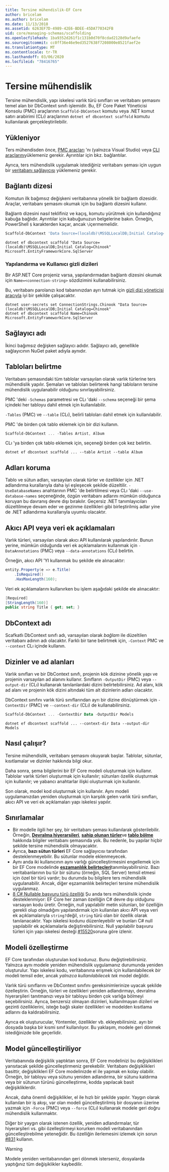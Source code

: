 ```yaml
---
title: Tersine mühendislik-EF Core
author: bricelam
ms.author: bricelam
ms.date: 11/13/2018
ms.assetid: 6263EF7D-4989-42E6-BDEE-45DA770342FB
uid: core/managing-schemas/scaffolding
ms.openlocfilehash: 1ba9352d261f1c131b0d70f8cdad2128d9afaefe
ms.sourcegitcommit: cc0ff36e46e9ed3527638f7208000e8521faef2e
ms.translationtype: MT
ms.contentlocale: tr-TR
ms.lasthandoff: 03/06/2020
ms.locfileid: "78416765"
---
```

# <a name="reverse-engineering"></a>Tersine mühendislik

Tersine mühendislik, yapı iskelesi varlık türü sınıfları ve veritabanı şemasını temel alan bir DbContext sınıfı işlemidir. Bu, EF Core Paket Yöneticisi Konsolu (PMC) araçlarının `Scaffold-DbContext` komutu veya .NET komut satırı arabirimi (CLı) araçlarının `dotnet ef dbcontext scaffold` komutu kullanılarak gerçekleştirilebilir.

## <a name="installing"></a>Yükleniyor

Ters mühendisden önce, [PMC araçları](xref:core/miscellaneous/cli/powershell) 'nı (yalnızca Visual Studio) veya [CLI araçlarını](xref:core/miscellaneous/cli/dotnet)yüklemeniz gerekir. Ayrıntılar için bkz. bağlantılar.

Ayrıca, ters mühendislik uygulamak istediğiniz veritabanı şeması için uygun bir [veritabanı sağlayıcısı](xref:core/providers/index) yüklemeniz gerekir.

## <a name="connection-string"></a>Bağlantı dizesi

Komutun ilk bağımsız değişkeni veritabanına yönelik bir bağlantı dizesidir. Araçlar, veritabanı şemasını okumak için bu bağlantı dizesini kullanır.

Bağlantı dizesini nasıl teklifiniz ve kaçış, komutu yürütmek için kullandığınız kabuğa bağlıdır. Ayrıntılar için kabuğunuzun belgelerine bakın. Örneğin, PowerShell `$` karakterden kaçar, ancak `\`içermemelidir.

``` powershell
Scaffold-DbContext 'Data Source=(localdb)\MSSQLLocalDB;Initial Catalog=Chinook' Microsoft.EntityFrameworkCore.SqlServer
```

```dotnetcli
dotnet ef dbcontext scaffold "Data Source=(localdb)\MSSQLLocalDB;Initial Catalog=Chinook" Microsoft.EntityFrameworkCore.SqlServer
```

### <a name="configuration-and-user-secrets"></a>Yapılandırma ve Kullanıcı gizli dizileri

Bir ASP.NET Core projeniz varsa, yapılandırmadan bağlantı dizesini okumak için `Name=<connection-string>` sözdizimini kullanabilirsiniz.

Bu, veritabanı parolanızı kod tabanınızdan ayrı tutmak için [gizli dizi yöneticisi aracıyla](https://docs.microsoft.com/aspnet/core/security/app-secrets#secret-manager) iyi bir şekilde çalışacaktır.

```dotnetcli
dotnet user-secrets set ConnectionStrings.Chinook "Data Source=(localdb)\MSSQLLocalDB;Initial Catalog=Chinook"
dotnet ef dbcontext scaffold Name=Chinook Microsoft.EntityFrameworkCore.SqlServer
```

## <a name="provider-name"></a>Sağlayıcı adı

İkinci bağımsız değişken sağlayıcı adıdır. Sağlayıcı adı, genellikle sağlayıcının NuGet paket adıyla aynıdır.

## <a name="specifying-tables"></a>Tabloları belirtme

Veritabanı şemasındaki tüm tablolar varsayılan olarak varlık türlerine ters mühendislik yapılır. Şemaları ve tabloları belirterek hangi tabloların tersine mühendislik uygulanabilir olduğunu sınırlayabilirsiniz.

PMC 'deki `-Schemas` parametresi ve CLı 'daki `--schema` seçeneği bir şema içindeki her tabloyu dahil etmek için kullanılabilir.

`-Tables` (PMC) ve `--table` (CLı), belirli tabloları dahil etmek için kullanılabilir.

PMC 'de birden çok tablo eklemek için bir dizi kullanın.

``` powershell
Scaffold-DbContext ... -Tables Artist, Album
```

CLı 'ya birden çok tablo eklemek için, seçeneği birden çok kez belirtin.

```dotnetcli
dotnet ef dbcontext scaffold ... --table Artist --table Album
```

## <a name="preserving-names"></a>Adları koruma

Tablo ve sütun adları, varsayılan olarak türler ve özellikler için .NET adlandırma kurallarıyla daha iyi eşleşecek şekilde düzeltilir. `-UseDatabaseNames` anahtarının PMC 'de belirtilmesi veya CLı 'daki `--use-database-names` seçeneğinde, özgün veritabanı adlarını mümkün olduğunca koruyan bu davranış devre dışı bırakılır. Geçersiz .NET tanımlayıcıları düzeltilmeye devam eder ve gezinme özellikleri gibi birleştirilmiş adlar yine de .NET adlandırma kurallarıyla uyumlu olacaktır.

## <a name="fluent-api-or-data-annotations"></a>Akıcı API veya veri ek açıklamaları

Varlık türleri, varsayılan olarak akıcı API kullanılarak yapılandırılır. Bunun yerine, mümkün olduğunda veri ek açıklamalarını kullanmak için `-DataAnnotations` (PMC) veya `--data-annotations` (CLı) belirtin.

Örneğin, akıcı API 'YI kullanmak bu şekilde ele alınacaktır:

``` csharp
entity.Property(e => e.Title)
    .IsRequired()
    .HasMaxLength(160);
```

Veri ek açıklamalarını kullanırken bu işlem aşağıdaki şekilde ele alınacaktır:

``` csharp
[Required]
[StringLength(160)]
public string Title { get; set; }
```

## <a name="dbcontext-name"></a>DbContext adı

Scafkatlı DbContext sınıfı adı, varsayılan olarak *bağlam* ile düzeltilen veritabanı adının adı olacaktır. Farklı bir tane belirtmek için, `-Context` PMC ve `--context` CLı içinde kullanın.

## <a name="directories-and-namespaces"></a>Dizinler ve ad alanları

Varlık sınıfları ve bir DbContext sınıfı, projenin kök dizinine yönelik yapı ve projenin varsayılan ad alanını kullanır. Sınıfların `-OutputDir` (PMC) veya `--output-dir` (CLı) kullanarak tanılanlardaki dizini belirtebilirsiniz. Ad alanı, kök ad alanı ve projenin kök dizini altındaki tüm alt dizinlerin adları olacaktır.

DbContext sınıfını varlık türü sınıflarından ayrı bir dizine dönüştürmek için `-ContextDir` (PMC) ve `--context-dir` (CLı) de kullanabilirsiniz.

``` powershell
Scaffold-DbContext ... -ContextDir Data -OutputDir Models
```

```dotnetcli
dotnet ef dbcontext scaffold ... --context-dir Data --output-dir Models
```

## <a name="how-it-works"></a>Nasıl çalışır?

Tersine mühendislik, veritabanı şemasını okuyarak başlar. Tablolar, sütunlar, kısıtlamalar ve dizinler hakkında bilgi okur.

Daha sonra, şema bilgilerini bir EF Core modeli oluşturmak için kullanır. Tablolar varlık türleri oluşturmak için kullanılır; sütunları özellik oluşturmak için kullanılır; ve yabancı anahtarlar ilişki oluşturmak için kullanılır.

Son olarak, model kod oluşturmak için kullanılır. Aynı modeli uygulamanızdan yeniden oluşturmak için karşılık gelen varlık türü sınıfları, akıcı API ve veri ek açıklamaları yapı iskelesi yapılır.

## <a name="limitations"></a>Sınırlamalar

* Bir modelle ilgili her şey, bir veritabanı şeması kullanılarak gösterilebilir. Örneğin, [**Devralma hiyerarşileri**](../modeling/inheritance.md), [**sahip olunan türler**](../modeling/owned-entities.md)ve [**tablo bölme**](../modeling/table-splitting.md) hakkında bilgiler veritabanı şemasında yok. Bu nedenle, bu yapılar hiçbir şekilde tersine mühendislik olmayacaktır.
* Ayrıca, **bazı sütun türleri** EF Core sağlayıcısı tarafından desteklenmeyebilir. Bu sütunlar modele eklenmeyecek.
* Aynı anda iki kullanıcının aynı varlığı güncelleştirmesini engellemek için bir EF Core modelinde [**eşzamanlılık belirteçleri**](../modeling/concurrency.md)tanımlayabilirsiniz. Bazı veritabanlarının bu tür bir sütunu (örneğin, SQL Server) temsil etmesi için özel bir türü vardır; bu durumda bu bilgilere ters mühendislik uygulanabilir. Ancak, diğer eşzamanlılık belirteçleri tersine mühendislik uygulanmaz.
* [8 C# Nullable başvuru türü özelliği](/dotnet/csharp/tutorials/nullable-reference-types) Şu anda ters mühendislik içinde desteklenmiyor: EF Core her zaman özelliğin C# devre dışı olduğunu varsayan kodu üretir. Örneğin, null yapılabilir metin sütunları, bir özelliğin gerekli olup olmadığını yapılandırmak için kullanılan akıcı API veya veri ek açıklamalarıyla `string?`değil, `string` türü olan bir özellik olarak tanılanacaktır. Yapı iskelesi kodunu düzenleyebilir ve bunları C# null yapılabilir ek açıklamalarla değiştirebilirsiniz. Null yapılabilir başvuru türleri için yapı iskelesi desteği [#15520](https://github.com/aspnet/EntityFrameworkCore/issues/15520)soruna göre izlenir.

## <a name="customizing-the-model"></a>Modeli özelleştirme

EF Core tarafından oluşturulan kod kodunuz. Bunu değiştirebilirsiniz. Yalnızca aynı modele yeniden mühendislik uygulamanız durumunda yeniden oluşturulur. Yapı iskelesi kodu, veritabanına erişmek için kullanılabilecek *bir* modeli temsil eder, ancak *yalnızca kullanılabilecek tek* model değildir.

Varlık türü sınıflarını ve DbContext sınıfını gereksinimlerinize uyacak şekilde özelleştirin. Örneğin, türleri ve özellikleri yeniden adlandırmayı, devralma hiyerarşileri tanıtmanızı veya bir tabloyu birden çok varlığa bölmeyi seçebilirsiniz. Ayrıca, benzersiz olmayan dizinleri, kullanılmayan dizileri ve gezinti özelliklerini, isteğe bağlı skaler özellikleri ve modelden kısıtlama adlarını da kaldırabilirsiniz.

Ayrıca ek oluşturucular, Yöntemler, özellikler vb. ekleyebilirsiniz. ayrı bir dosyada başka bir kısmi sınıf kullanılıyor. Bu yaklaşım, modele geri dönmek istediğinizde bile geçerlidir.

## <a name="updating-the-model"></a>Model güncelleştiriliyor

Veritabanında değişiklik yaptıktan sonra, EF Core modelinizi bu değişiklikleri yansıtacak şekilde güncelleştirmeniz gerekebilir. Veritabanı değişiklikleri basittir, değişiklikleri EF Core modelinizde el ile yapmak en kolay olabilir. Örneğin, bir tabloyu veya sütunu yeniden adlandırma, bir sütunu kaldırma veya bir sütunun türünü güncelleştirme, kodda yapılacak basit değişikliklerdir.

Ancak, daha önemli değişiklikler, el ile hızlı bir şekilde yapılır. Yaygın olarak kullanılan bir iş akışı, var olan modeli güncelleştirilmiş bir dosyanın üzerine yazmak için `-Force` (PMC) veya `--force` (CLı) kullanarak modele geri doğru mühendislik kullanmaktır.

Diğer bir yaygın olarak istenen özellik, yeniden adlandırmalar, tür hiyerarşileri vs. gibi özelleştirmeyi korurken modeli veritabanından güncelleştirebilme yeteneğidir. Bu özelliğin ilerlemesini izlemek için sorun [#831](https://github.com/aspnet/EntityFrameworkCore/issues/831) kullanın.

> [!WARNING]
> Modele yeniden veritabanından geri dönmek isterseniz, dosyalarda yaptığınız tüm değişiklikler kaybedilir.
